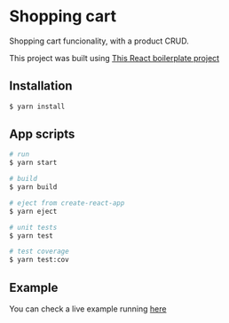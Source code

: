 # Shopping cart

Shopping cart funcionality, with a product CRUD.

This project was built using [This React boilerplate project](https://github.com/theomoura/react-starter-kit)

## Installation

```bash
$ yarn install
```

## App scripts

```bash
# run
$ yarn start

# build
$ yarn build

# eject from create-react-app
$ yarn eject

# unit tests
$ yarn test

# test coverage
$ yarn test:cov
```
## Example

You can check a live example running [here](https://shopping-cart-tm.netlify.app/) 
